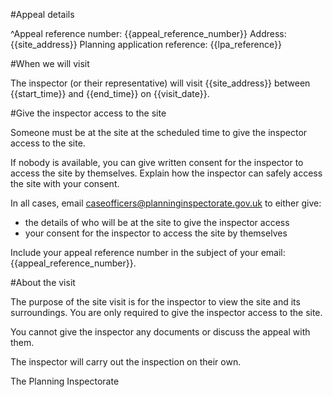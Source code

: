 #Appeal details

^Appeal reference number: {{appeal_reference_number}}
Address: {{site_address}}
Planning application reference: {{lpa_reference}}

#When we will visit

The inspector (or their representative) will visit {{site_address}} between {{start_time}} and {{end_time}} on {{visit_date}}.

#Give the inspector access to the site

Someone must be at the site at the scheduled time to give the inspector access to the site.

If nobody is available, you can give written consent for the inspector to access the site by themselves. Explain how the inspector can safely access the site with your consent.

In all cases, email caseofficers@planninginspectorate.gov.uk to either give:

- the details of who will be at the site to give the inspector access
- your consent for the inspector to access the site by themselves

Include your appeal reference number in the subject of your email: {{appeal_reference_number}}.

#About the visit

The purpose of the site visit is for the inspector to view the site and its surroundings. You are only required to give the inspector access to the site.

You cannot give the inspector any documents or discuss the appeal with them.

The inspector will carry out the inspection on their own.

The Planning Inspectorate
